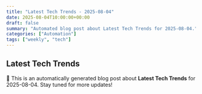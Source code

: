 ```yaml
---
title: "Latest Tech Trends - 2025-08-04"
date: 2025-08-04T10:00:00+00:00
draft: false
summary: "Automated blog post about Latest Tech Trends for 2025-08-04."
categories: ["Automation"]
tags: ["weekly", "tech"]
---
```


## Latest Tech Trends

🚀 This is an automatically generated blog post about **Latest Tech Trends** for 2025-08-04. Stay tuned for more updates!

